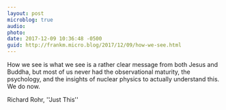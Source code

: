 ```yaml
---
layout: post
microblog: true
audio: 
photo: 
date: 2017-12-09 10:36:48 -0500
guid: http://frankm.micro.blog/2017/12/09/how-we-see.html
---
```

How we see is what we see is a rather clear message from both Jesus and Buddha, but most of us never had the observational maturity, the psychology, and the insights of nuclear physics to actually understand this. We do now.

Richard Rohr, ''Just This''
